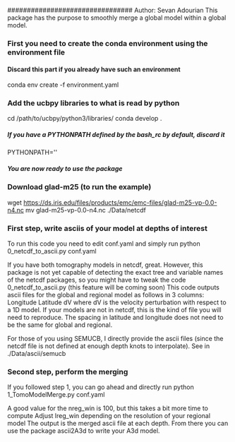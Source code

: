 ################################
Author: Sevan Adourian
This package has the purpose to smoothly merge a global model within a global model.

### First you need to create the conda environment using the environment file
#### Discard this part if you already have such an environment
conda env create -f environment.yaml

### Add the ucbpy libraries to what is read by python
cd /path/to/ucbpy/python3/libraries/
conda develop .

##### If you have a PYTHONPATH defined by the bash_rc by default, discard it
PYTHONPATH=''

##### You are now ready to use the package

### Download glad-m25 (to run the example)
wget https://ds.iris.edu/files/products/emc/emc-files/glad-m25-vp-0.0-n4.nc
mv glad-m25-vp-0.0-n4.nc ./Data/netcdf

### First step, write asciis of your model at depths of interest #####
To run this code you need to edit conf.yaml and simply run
python 0_netcdf_to_ascii.py conf.yaml

If you have both tomography models in netcdf, great. However, this package is not
yet capable of detecting the exact tree and variable names of the netcdf packages, 
so you might have to tweak the code 0_netcdf_to_ascii.py (this feature will be coming soon)
This code outputs ascii files for the global and regional model as follows in 3 columns:
Longitude Latitude dV where dV is the velocity perturbation with respect to a 1D model.
If your models are not in netcdf, this is the kind of file you will need to reproduce.
The spacing in latitude and longitude does not need to be the same for global and regional.

For those of you using SEMUCB, I directly provide the ascii files (since the netcdf file is not
defined at enough depth knots to interpolate).
See in ./Data/ascii/semucb

### Second step, perform the merging #####
If you followed step 1, you can go ahead and directly run 
python 1_TomoModelMerge.py conf.yaml

A good value for the nreg_win is 100, but this takes a bit more time to compute
Adjust lreg_win depending on the resolution of your regional model
The output is the merged ascii file at each depth. From there you can use the package ascii2A3d
to write your A3d model.
